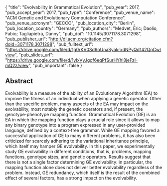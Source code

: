 {
  "title": "Evolvability in Grammatical Evolution",
  "pub_year": 2017,
  "pub_accept_year": 2017,
  "pub_type": "Conference",
  "pub_venue_name": "ACM Genetic and Evolutionary Computation Conference",
  "pub_venue_acronym": "GECCO",
  "pub_location_city": "Berlin",
  "pub_location_country": "Germany",
  "pub_authors": "Medvet, Eric; Daolio, Fabio; Tagliapietra, Danny",
  "pub_doi": "10.1145/3071178.3071298",
  "pub_publisher_url": "http://dl.acm.org/citation.cfm?doid=3071178.3071298",
  "pub_fulltext_url": "https://drive.google.com/file/d/1g0rKV0Sd9oUnaSyakrxdNPyQd142QqCw/view",
  "pub_slides_url": "https://drive.google.com/file/d/1yIxVyJgof6eqPfSurHYhi8jeFzI-mQ2z/view",
  "pub_important": false
}

## Abstract
Evolvability is a measure of the ability of an Evolutionary Algorithm (EA) to improve the fitness of an individual when applying a genetic operator. Other than the specific problem, many aspects of the EA may impact on the evolvability, most notably the genetic operators and, if present, the genotype-phenotype mapping function. Grammatical Evolution (GE) is an EA in which the mapping function plays a crucial role since it allows to map any binary genotype into a program expressed in any user-provided language, defined by a context-free grammar. While GE mapping favored a successful application of GE to many different problems, it has also been criticized for scarcely adhering to the variational inheritance principle, which itself may hamper GE evolvability. In this paper, we experimentally study GE evolvability in different conditions, that is, problems, mapping functions, genotype sizes, and genetic operators. Results suggest that there is not a single factor determining GE evolvability: in particular, the mapping function alone does not deliver better evolvability regardless of the problem. Instead, GE redundancy, which itself is the result of the combined effect of several factors, has a strong impact on the evolvability.

